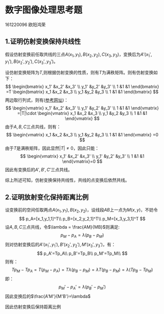 # 数字图像处理思考题

161220096 欧阳鸿荣

## 1.证明仿射变换保持共线性

假设仿射变换前任取共线的三点$A(x_1,y_1),B(x_2,y_2),C(x_3,y_3)$，变换后为$A'(x_1',y_1'),B(x_2',y_2'),C(x_3',y_3')$。

设仿射变换矩阵为$T$,则根据仿射变换的性质，则有$T$为满秩矩阵。则有仿射变换如下：
$$
\begin{bmatrix}
x_1' &x_2'  &x_3' \\ 
y_1' &y_2'  &y_3' \\ 
1 &1  &1 
\end{bmatrix}
=T
\begin{bmatrix}
x_1 &x_2  &x_3 \\ 
y_1 &y_2  &y_3 \\ 
1 &1  &1 
\end{bmatrix}
$$
两边取行列式，则有([参考网址](https://blog.csdn.net/sinat_38972110/article/details/82115637))：
$$
\begin{vmatrix}
x_1' &x_2'  &x_3' \\ 
y_1' &y_2'  &y_3' \\ 
1 &1  &1 
\end{vmatrix}
=|T|\cdot
\begin{vmatrix}
x_1 &x_2  &x_3 \\ 
y_1 &y_2  &y_3 \\ 
1 &1  &1 
\end{vmatrix}
$$
由于$A,B,C$三点共线，则有：
$$
\begin{vmatrix}
x_1 &x_2  &x_3 \\ 
y_1 &y_2  &y_3 \\ 
1 &1  &1 
\end{vmatrix}
=0
$$
由于$T$是满秩矩阵，因此显然$|T|\ne0$，因此只能：
$$
\begin{vmatrix}
x_1' &x_2'  &x_3' \\ 
y_1' &y_2'  &y_3' \\ 
1 &1  &1 
\end{vmatrix}=0
$$
因此有变换后的$A',B',C'$三点共线。

综上所述可知，仿射变换保持共线性，共线的点变换后依然共线。

## 2.证明放射变化保持距离比例

设变换前的空间任取两点$A(x_1,y_1),B(x_2,y_2)$，设线段$AB$上一点为$M(x,y)$，不妨令
$$
p_A=[x_1,y_1,1]^T\\
p_B=[x_2,y_2,1]^T\\
p_M=[x_3,y_3,1]^T
$$
设$A,B,C$三点共线，令$\lambda = \frac{AM}{MB}$则满足:
$$
p_M-p_A = \lambda(p_B-p_M)
$$
则对仿射变换后的$A'(x_1',y_1'),B'(x_2',y_2'),M'(x_3',y_3')$，有：
$$
p_A'=Tp_A\\
p_B'=Tp_B\\
p_M'=Tp_M\\
$$
则有：
$$
Tp_M-Tp_A = T(p_M-p_A)=T\lambda(p_B-p_M)=\lambda T(p_B-p_M)=\lambda(Tp_B-Tp_M)
$$
即：
$$
p_M'-p_A' = \lambda(p_B'-p_M')
$$
因此变换后的$\frac{A'M'}{M'B'}=\lambda$

因此仿射变换后保持距离比例